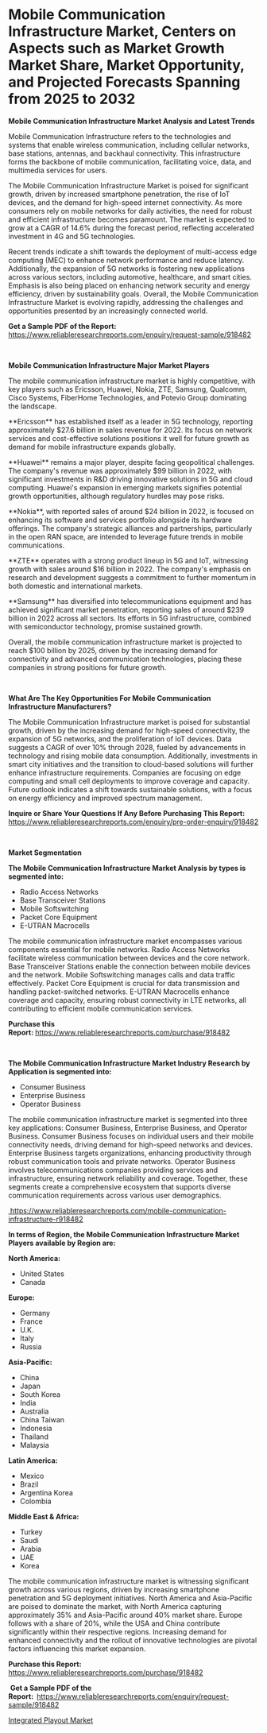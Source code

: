 <p><h1>Mobile Communication Infrastructure Market, Centers on Aspects such as Market Growth Market Share, Market Opportunity, and Projected Forecasts Spanning from 2025 to 2032</h1></p><p><strong>Mobile Communication Infrastructure Market Analysis and Latest Trends</strong></p>
<p><p>Mobile Communication Infrastructure refers to the technologies and systems that enable wireless communication, including cellular networks, base stations, antennas, and backhaul connectivity. This infrastructure forms the backbone of mobile communication, facilitating voice, data, and multimedia services for users.</p><p>The Mobile Communication Infrastructure Market is poised for significant growth, driven by increased smartphone penetration, the rise of IoT devices, and the demand for high-speed internet connectivity. As more consumers rely on mobile networks for daily activities, the need for robust and efficient infrastructure becomes paramount. The market is expected to grow at a CAGR of 14.6% during the forecast period, reflecting accelerated investment in 4G and 5G technologies.</p><p>Recent trends indicate a shift towards the deployment of multi-access edge computing (MEC) to enhance network performance and reduce latency. Additionally, the expansion of 5G networks is fostering new applications across various sectors, including automotive, healthcare, and smart cities. Emphasis is also being placed on enhancing network security and energy efficiency, driven by sustainability goals. Overall, the Mobile Communication Infrastructure Market is evolving rapidly, addressing the challenges and opportunities presented by an increasingly connected world.</p></p>
<p><strong>Get a Sample PDF of the Report:&nbsp;</strong> <a href="https://www.reliableresearchreports.com/enquiry/request-sample/918482?utm_campaign=2264&utm_medium=2&utm_source=Github&utm_content=ia&utm_term=06032025&utm_id=mobile-communication-infrastructure">https://www.reliableresearchreports.com/enquiry/request-sample/918482</a></p>
<p>&nbsp;</p>
<p><strong>Mobile Communication Infrastructure Major Market Players</strong></p>
<p><p>The mobile communication infrastructure market is highly competitive, with key players such as Ericsson, Huawei, Nokia, ZTE, Samsung, Qualcomm, Cisco Systems, FiberHome Technologies, and Potevio Group dominating the landscape. </p><p>**Ericsson** has established itself as a leader in 5G technology, reporting approximately $27.6 billion in sales revenue for 2022. Its focus on network services and cost-effective solutions positions it well for future growth as demand for mobile infrastructure expands globally. </p><p>**Huawei** remains a major player, despite facing geopolitical challenges. The company's revenue was approximately $99 billion in 2022, with significant investments in R&D driving innovative solutions in 5G and cloud computing. Huawei's expansion in emerging markets signifies potential growth opportunities, although regulatory hurdles may pose risks.</p><p>**Nokia**, with reported sales of around $24 billion in 2022, is focused on enhancing its software and services portfolio alongside its hardware offerings. The company's strategic alliances and partnerships, particularly in the open RAN space, are intended to leverage future trends in mobile communications.</p><p>**ZTE** operates with a strong product lineup in 5G and IoT, witnessing growth with sales around $16 billion in 2022. The company's emphasis on research and development suggests a commitment to further momentum in both domestic and international markets.</p><p>**Samsung** has diversified into telecommunications equipment and has achieved significant market penetration, reporting sales of around $239 billion in 2022 across all sectors. Its efforts in 5G infrastructure, combined with semiconductor technology, promise sustained growth.</p><p>Overall, the mobile communication infrastructure market is projected to reach $100 billion by 2025, driven by the increasing demand for connectivity and advanced communication technologies, placing these companies in strong positions for future growth.</p></p>
<p>&nbsp;</p>
<p><strong>What Are The Key Opportunities For Mobile Communication Infrastructure Manufacturers?</strong></p>
<p><p>The Mobile Communication Infrastructure market is poised for substantial growth, driven by the increasing demand for high-speed connectivity, the expansion of 5G networks, and the proliferation of IoT devices. Data suggests a CAGR of over 10% through 2028, fueled by advancements in technology and rising mobile data consumption. Additionally, investments in smart city initiatives and the transition to cloud-based solutions will further enhance infrastructure requirements. Companies are focusing on edge computing and small cell deployments to improve coverage and capacity. Future outlook indicates a shift towards sustainable solutions, with a focus on energy efficiency and improved spectrum management.</p></p>
<p><strong>Inquire or Share Your Questions If Any Before Purchasing This Report:</strong> <a href="https://www.reliableresearchreports.com/enquiry/pre-order-enquiry/918482?utm_campaign=2264&utm_medium=2&utm_source=Github&utm_content=ia&utm_term=06032025&utm_id=mobile-communication-infrastructure">https://www.reliableresearchreports.com/enquiry/pre-order-enquiry/918482</a></p>
<p>&nbsp;</p>
<p><strong>Market Segmentation</strong></p>
<p><strong>The Mobile Communication Infrastructure Market Analysis by types is segmented into:</strong></p>
<p><ul><li>Radio Access Networks</li><li>Base Transceiver Stations</li><li>Mobile Softswitching</li><li>Packet Core Equipment</li><li>E-UTRAN Macrocells</li></ul></p>
<p><p>The mobile communication infrastructure market encompasses various components essential for mobile networks. Radio Access Networks facilitate wireless communication between devices and the core network. Base Transceiver Stations enable the connection between mobile devices and the network. Mobile Softswitching manages calls and data traffic effectively. Packet Core Equipment is crucial for data transmission and handling packet-switched networks. E-UTRAN Macrocells enhance coverage and capacity, ensuring robust connectivity in LTE networks, all contributing to efficient mobile communication services.</p></p>
<p><strong>Purchase this Report:&nbsp;</strong><a href="https://www.reliableresearchreports.com/purchase/918482?utm_campaign=2264&utm_medium=2&utm_source=Github&utm_content=ia&utm_term=06032025&utm_id=mobile-communication-infrastructure">https://www.reliableresearchreports.com/purchase/918482</a></p>
<p>&nbsp;</p>
<p><strong>The Mobile Communication Infrastructure Market Industry Research by Application is segmented into:</strong></p>
<p><ul><li>Consumer Business</li><li>Enterprise Business</li><li>Operator Business</li></ul></p>
<p><p>The mobile communication infrastructure market is segmented into three key applications: Consumer Business, Enterprise Business, and Operator Business. Consumer Business focuses on individual users and their mobile connectivity needs, driving demand for high-speed networks and devices. Enterprise Business targets organizations, enhancing productivity through robust communication tools and private networks. Operator Business involves telecommunications companies providing services and infrastructure, ensuring network reliability and coverage. Together, these segments create a comprehensive ecosystem that supports diverse communication requirements across various user demographics.</p></p>
<p><a href="https://www.reliableresearchreports.com/mobile-communication-infrastructure-r918482?utm_campaign=2264&utm_medium=2&utm_source=Github&utm_content=ia&utm_term=06032025&utm_id=mobile-communication-infrastructure">&nbsp;https://www.reliableresearchreports.com/mobile-communication-infrastructure-r918482</a></p>
<p><strong>In terms of Region, the Mobile Communication Infrastructure Market Players available by Region are:</strong></p>
<p>
    <p> <strong> North America: </strong>
        <ul>
            <li>United States</li>
            <li>Canada</li>
        </ul>
        </p> 
    <p> <strong> Europe: </strong>
        <ul>
            <li>Germany</li>
            <li>France</li>
            <li>U.K.</li>
            <li>Italy</li>
            <li>Russia</li>
        </ul>
        </p> 
    <p> <strong> Asia-Pacific: </strong>
        <ul>
            <li>China</li>
            <li>Japan</li>
            <li>South Korea</li>
            <li>India</li>
            <li>Australia</li>
            <li>China Taiwan</li>
            <li>Indonesia</li>
            <li>Thailand</li>
            <li>Malaysia</li>
        </ul>
        </p> 
    <p> <strong> Latin America: </strong>
        <ul>
            <li>Mexico</li>
            <li>Brazil</li>
            <li>Argentina Korea</li>
            <li>Colombia</li>
        </ul>
        </p> 
    <p> <strong> Middle East & Africa: </strong>
        <ul>
            <li>Turkey</li>
            <li>Saudi</li>
            <li>Arabia</li>
            <li>UAE</li>
            <li>Korea</li>
        </ul>
    </p>
    </p>
<p><p>The mobile communication infrastructure market is witnessing significant growth across various regions, driven by increasing smartphone penetration and 5G deployment initiatives. North America and Asia-Pacific are poised to dominate the market, with North America capturing approximately 35% and Asia-Pacific around 40% market share. Europe follows with a share of 20%, while the USA and China contribute significantly within their respective regions. Increasing demand for enhanced connectivity and the rollout of innovative technologies are pivotal factors influencing this market expansion.</p></p>
<p><strong>Purchase this Report: </strong><a href="https://www.reliableresearchreports.com/purchase/918482?utm_campaign=2264&utm_medium=2&utm_source=Github&utm_content=ia&utm_term=06032025&utm_id=mobile-communication-infrastructure">https://www.reliableresearchreports.com/purchase/918482</a></p>
<p>&nbsp;<strong>Get a Sample PDF of the Report:&nbsp;&nbsp;</strong><a href="https://www.reliableresearchreports.com/enquiry/request-sample/918482?utm_campaign=2264&utm_medium=2&utm_source=Github&utm_content=ia&utm_term=06032025&utm_id=mobile-communication-infrastructure">https://www.reliableresearchreports.com/enquiry/request-sample/918482</a></p>
<p><strong></strong></p>
<p><p><a href="https://github.com/GenaGaines34/Market-Research-Report-List-1/blob/main/integrated-playout-market.md?utm_campaign=2264&utm_medium=2&utm_source=Github&utm_content=ia&utm_term=06032025&utm_id=mobile-communication-infrastructure">Integrated Playout Market</a></p></p>